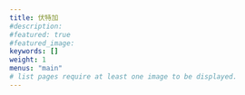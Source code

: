 ```yaml
---
title: 伏特加
#description: 
#featured: true
#featured_image: 
keywords: []
weight: 1
menus: "main"
# list pages require at least one image to be displayed.
---
```

